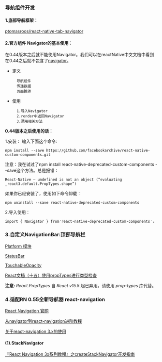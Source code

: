 ### 导航组件开发
#### 1.底部导航框架：
[ptomasroos/react-native-tab-navigator](https://github.com/ptomasroos/react-native-tab-navigator)

#### 2.官方组件 Navigator的基本使用：
在0.44版本之后就不能使用Navigator。我们可以在reactNative中文文档中看到在0.44之后就不包含了[navigator](https://reactnative.cn/docs/0.44/navigation/)。
- 定义

        导航组件
        传递数据
        页面跳转

- 使用

        1.导入Navigator
        2.render中返回Navigator
        3.调用相关方法

**0.44版本之后使用的话：**

1.安装：
输入下面这个命令:
```
npm install --save https://github.com/facebookarchive/react-native-custom-components.git
```
注意：我在试过了npm install react-native-deprecated-custom-components --save这个方法。总是报错：
```
React-Native – undefined is not an object (“evaluating _react3.default.PropTypes.shape”)
```
如果你已经安装了，使用如下命令卸载：
```
npm uninstall --save react-native-deprecated-custom-components
```
2.导入使用：
```
import { Navigator } from'react-native-deprecated-custom-components';
```
### 3.自定义NavigationBar:顶部导航栏
[Platform 模块](https://reactnative.cn/docs/platform-specific-code/)

[StatusBar](https://reactnative.cn/docs/statusbar/)

[TouchableOpacity](https://reactnative.cn/docs/touchableopacity/)

[React文档（十五）使用propTypes进行类型检查](https://www.cnblogs.com/hahazexia/p/6478251.html)

**注意:** *React.PropTypes* 自 *React v15.5* 起已弃用。请使用 *prop-types* 库代替。

### 4.适配RN 0.55全新导航器 react-navigation
[React Navigation 官网](https://reactnavigation.org/zh-Hans/)

[从navigator到react-navigation进阶教程](https://www.jianshu.com/p/8eaca7d0590f)

[关于react-navigation 3.x的使用](https://www.jianshu.com/p/8f97574307cc)
#### (1).StackNavigator
[『React Navigation 3x系列教程』之createStackNavigator开发指南](http://www.devio.org/2018/12/24/createStackNavigator/)
